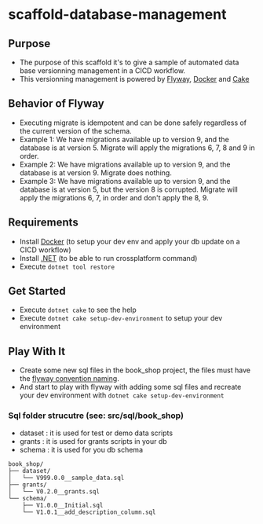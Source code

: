 # scaffold-database-management

## Purpose
- The purpose of this scaffold it's to give a sample of automated data base versionning management in a CICD workflow.
- This versionning management is powered by [Flyway](https://flywaydb.org/), [Docker](https://www.docker.com/) and [Cake](https://cakebuild.net/)

## Behavior of Flyway
- Executing migrate is idempotent and can be done safely regardless of the current version of the schema.
- Example 1: We have migrations available up to version 9, and the database is at version 5.
Migrate will apply the migrations 6, 7, 8 and 9 in order.
- Example 2: We have migrations available up to version 9, and the database is at version 9.
Migrate does nothing.
- Example 3: We have migrations available up to version 9, and the database is at version 5, but the version 8 is corrupted.
Migrate will apply the migrations 6, 7, in order and don't apply the 8, 9.

## Requirements
- Install [Docker](https://www.docker.com/) (to setup your dev env and apply your db update on a CICD workflow)
- Install [.NET](https://dotnet.microsoft.com/en-us/) (to be able to run crossplatform command)
- Execute `dotnet tool restore`

## Get Started
- Execute `dotnet cake` to see the help
- Execute `dotnet cake setup-dev-environment` to setup your dev environment

## Play With It
- Create some new sql files in the book_shop project, the files must have the [flyway convention naming](https://flywaydb.org/documentation/concepts/migrations#naming).
- And start to play with flyway with adding some sql files and recreate your dev environment with `dotnet cake setup-dev-environment`

### Sql folder strucutre (see: src/sql/book_shop)
- dataset : it is used for test or demo data scripts
- grants : it is used for grants scripts in your db
- schema : it is used for you db schema
```
book_shop/
├── dataset/
│   └── V999.0.0__sample_data.sql
├── grants/
│   └── V0.2.0__grants.sql
└── schema/
    ├── V1.0.0__Initial.sql
    └── V1.0.1__add_description_column.sql
```
